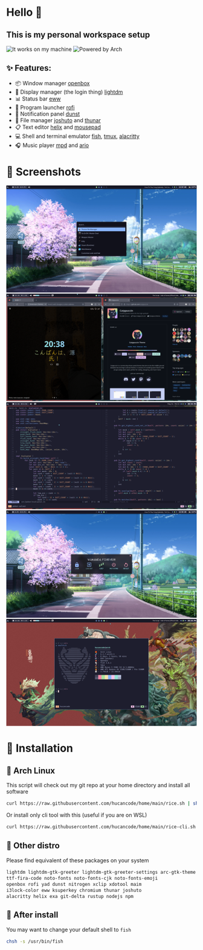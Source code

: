 # Hello 👋 

## This is my personal workspace setup

![It works on my machine](https://shields.io/badge/works_on-my_machine-black?style=for-the-badge&logo=gnome-terminal&logoColor=F0F0F0) 
![Powered by Arch](https://shields.io/badge/powered_by-arch-skyblue?style=for-the-badge&logo=arch-linux&logoColor=F0F0F0)

## ✨ Features:

- 📦 Window manager [openbox](https://wiki.archlinux.org/title/openbox)
- 🔑 Display manager (the login thing) [lightdm](https://wiki.archlinux.org/title/lightdm)
- 📊 Status bar [eww](https://github.com/elkowar/eww)
- 🚀 Program launcher [rofi](https://wiki.archlinux.org/title/rofi)
- 🔔 Notification panel [dunst](https://wiki.archlinux.org/title/dunst)
- 📂 File manager [joshuto](https://github.com/kamiyaa/joshuto) and [thunar](https://docs.xfce.org/xfce/thunar/start)
- 📋 Text editor [helix](https://helix-editor.com/) and [mousepad](https://docs.xfce.org/apps/mousepad/start)
- 💻 Shell and terminal emulator [fish](https://wiki.archlinux.org/title/fish), [tmux](https://github.com/tmux/tmux), [alacritty](https://alacritty.org/)
- 🎧 Music player [mpd](https://wiki.archlinux.org/title/Music_Player_Daemon) and [ario](https://ario-player.sourceforge.net/)

# 👀 Screenshots

![](Pictures/Screenshots/1.png)
![](Pictures/Screenshots/2.png)
![](Pictures/Screenshots/3.png)
![](Pictures/Screenshots/4.png)
![](Pictures/Screenshots/5.png)

# 🚀 Installation

## 🐌 Arch Linux

This script will check out my git repo at your home directory and install all software
```bash
curl https://raw.githubusercontent.com/hucancode/home/main/rice.sh | sh
```
Or install only cli tool with this (useful if you are on WSL)
```bash
curl https://raw.githubusercontent.com/hucancode/home/main/rice-cli.sh | sh
```

## 🐌 Other distro

Please find equivalent of these packages on your system
```
lightdm lightdm-gtk-greeter lightdm-gtk-greeter-settings arc-gtk-theme
ttf-fira-code noto-fonts noto-fonts-cjk noto-fonts-emoji
openbox rofi yad dunst nitrogen xclip xdotool maim
i3lock-color eww ksuperkey chromium thunar joshuto
alacritty helix exa git-delta rustup nodejs npm
```

## 🐚 After install

You may want to change your default shell to `fish`
```bash
chsh -s /usr/bin/fish
```
